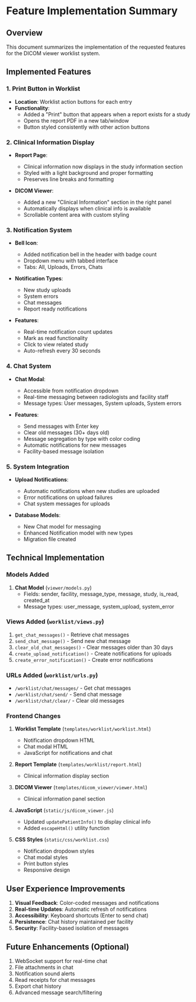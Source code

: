 # Feature Implementation Summary

## Overview
This document summarizes the implementation of the requested features for the DICOM viewer worklist system.

## Implemented Features

### 1. Print Button in Worklist
- **Location**: Worklist action buttons for each entry
- **Functionality**: 
  - Added a "Print" button that appears when a report exists for a study
  - Opens the report PDF in a new tab/window
  - Button styled consistently with other action buttons

### 2. Clinical Information Display
- **Report Page**: 
  - Clinical information now displays in the study information section
  - Styled with a light background and proper formatting
  - Preserves line breaks and formatting
  
- **DICOM Viewer**: 
  - Added a new "Clinical Information" section in the right panel
  - Automatically displays when clinical info is available
  - Scrollable content area with custom styling

### 3. Notification System
- **Bell Icon**: 
  - Added notification bell in the header with badge count
  - Dropdown menu with tabbed interface
  - Tabs: All, Uploads, Errors, Chats
  
- **Notification Types**:
  - New study uploads
  - System errors
  - Chat messages
  - Report ready notifications
  
- **Features**:
  - Real-time notification count updates
  - Mark as read functionality
  - Click to view related study
  - Auto-refresh every 30 seconds

### 4. Chat System
- **Chat Modal**: 
  - Accessible from notification dropdown
  - Real-time messaging between radiologists and facility staff
  - Message types: User messages, System uploads, System errors
  
- **Features**:
  - Send messages with Enter key
  - Clear old messages (30+ days old)
  - Message segregation by type with color coding
  - Automatic notifications for new messages
  - Facility-based message isolation

### 5. System Integration
- **Upload Notifications**: 
  - Automatic notifications when new studies are uploaded
  - Error notifications on upload failures
  - Chat system messages for uploads
  
- **Database Models**:
  - New Chat model for messaging
  - Enhanced Notification model with new types
  - Migration file created

## Technical Implementation

### Models Added
1. **Chat Model** (`viewer/models.py`)
   - Fields: sender, facility, message_type, message, study, is_read, created_at
   - Message types: user_message, system_upload, system_error

### Views Added (`worklist/views.py`)
1. `get_chat_messages()` - Retrieve chat messages
2. `send_chat_message()` - Send new chat message
3. `clear_old_chat_messages()` - Clear messages older than 30 days
4. `create_upload_notification()` - Create notifications for uploads
5. `create_error_notification()` - Create error notifications

### URLs Added (`worklist/urls.py`)
- `/worklist/chat/messages/` - Get chat messages
- `/worklist/chat/send/` - Send chat message
- `/worklist/chat/clear/` - Clear old messages

### Frontend Changes
1. **Worklist Template** (`templates/worklist/worklist.html`)
   - Notification dropdown HTML
   - Chat modal HTML
   - JavaScript for notifications and chat

2. **Report Template** (`templates/worklist/report.html`)
   - Clinical information display section

3. **DICOM Viewer** (`templates/dicom_viewer/viewer.html`)
   - Clinical information panel section

4. **JavaScript** (`static/js/dicom_viewer.js`)
   - Updated `updatePatientInfo()` to display clinical info
   - Added `escapeHtml()` utility function

5. **CSS Styles** (`static/css/worklist.css`)
   - Notification dropdown styles
   - Chat modal styles
   - Print button styles
   - Responsive design

## User Experience Improvements
1. **Visual Feedback**: Color-coded messages and notifications
2. **Real-time Updates**: Automatic refresh of notifications
3. **Accessibility**: Keyboard shortcuts (Enter to send chat)
4. **Persistence**: Chat history maintained per facility
5. **Security**: Facility-based isolation of messages

## Future Enhancements (Optional)
1. WebSocket support for real-time chat
2. File attachments in chat
3. Notification sound alerts
4. Read receipts for chat messages
5. Export chat history
6. Advanced message search/filtering